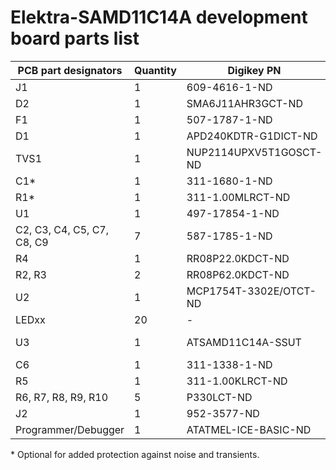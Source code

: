 # Elektra-SAMD11C14A development board parts list

| PCB part designators | Quantity | Digikey PN | Manufacturer PN |
| ---------------------| -------- | ---------- | --------------- |
| J1 | 1 | 609-4616-1-ND | 10118193-0001LF |
| D2 | 1 | SMA6J11AHR3GCT-ND | SMA6J11AHR3G |
| F1 | 1 | 507-1787-1-ND | 0ZCH0075FF2G |
| D1 | 1 | APD240KDTR-G1DICT-ND | APD240KDTR-G1 |
| TVS1 | 1 | NUP2114UPXV5T1GOSCT-ND | NUP2114UPXV5T1G |
| C1* | 1 | 311-1680-1-ND | CC0402JRX7R9BB472 |
| R1* | 1 | 311-1.00MLRCT-ND | RC0402FR-071ML |
| U1 | 1 | 497-17854-1-ND | LDL212DR |
| C2, C3, C4, C5, C7, C8, C9 | 7 | 587-1785-1-ND | JMK107BJ475KA-T |
| R4 | 1 | RR08P22.0KDCT-ND | RR0816P-223-D |
| R2, R3 | 2 | RR08P62.0KDCT-ND | RR0816P-623-D |
| U2 | 1 | MCP1754T-3302E/OTCT-ND | MCP1754T-3302E/OT |
| LEDxx | 20 | - | APA102C** |
| U3 | 1 | ATSAMD11C14A-SSUT | ATSAMD11C14A-SSUT |
| C6 | 1 | 311-1338-1-ND | CC0402KRX7R7BB104 |
| R5 | 1 | 311-1.00KLRCT-ND | RC0402FR-071KL |
| R6, R7, R8, R9, R10 | 5 | P330LCT-ND | ERJ-2RKF3300X |
| J2 | 1 | 952-3577-ND | M50-3030542 |
| Programmer/Debugger | 1 | ATATMEL-ICE-BASIC-ND | ATATMEL-ICE-BASIC |

\* Optional for added protection against noise and transients.